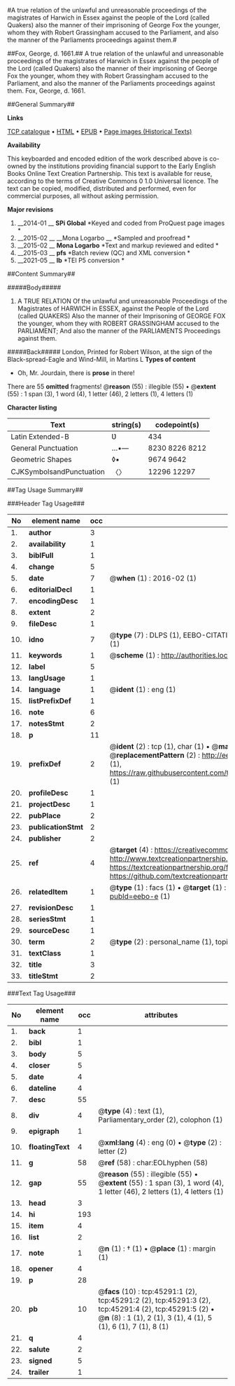 #A true relation of the unlawful and unreasonable proceedings of the magistrates of Harwich in Essex against the people of the Lord (called Quakers) also the manner of their imprisoning of George Fox the younger, whom they with Robert Grassingham accused to the Parliament, and also the manner of the Parliaments proceedings against them.#

##Fox, George, d. 1661.##
A true relation of the unlawful and unreasonable proceedings of the magistrates of Harwich in Essex against the people of the Lord (called Quakers) also the manner of their imprisoning of George Fox the younger, whom they with Robert Grassingham accused to the Parliament, and also the manner of the Parliaments proceedings against them.
Fox, George, d. 1661.

##General Summary##

**Links**

[TCP catalogue](http://www.ota.ox.ac.uk/tcp/)  • 
[HTML](http://tei.it.ox.ac.uk/tcp/Texts-HTML/free/A40/A40347.html)  • 
[EPUB](http://tei.it.ox.ac.uk/tcp/Texts-EPUB/free/A40/A40347.epub) • 
[Page images (Historical Texts)](https://historicaltexts.jisc.ac.uk/eebo-10586117e)

**Availability**

This keyboarded and encoded edition of the work described above is co-owned by the
    institutions providing financial support to the Early English Books Online Text Creation
    Partnership. This text is available for reuse, according to the terms of  Creative Commons 0 1.0 Universal
    licence. The text can be copied, modified, distributed and performed, even for commercial
    purposes, all without asking permission.

**Major revisions**

1. __2014-01 __ __SPi Global__ *Keyed and coded from ProQuest page images *
1. __2015-02 __ __Mona Logarbo __ *Sampled and proofread *
1. __2015-02 __ __Mona Logarbo__ *Text and markup reviewed and edited *
1. __2015-03 __ __pfs__ *Batch review (QC) and XML conversion *
1. __2021-05 __ __lb__ *TEI P5 conversion *

##Content Summary##

#####Body#####

1. A TRUE RELATION Of the unlawful and unreasonable Proceedings of the Magistrates of HARWICH in ESSEX, against the People of the Lord (called QUAKERS) Also the manner of their Imprisoning of GEORGE FOX the younger, whom they with ROBERT GRASSINGHAM accused to the PARLIAMENT; And also the manner of the PARLIAMENTS Proceedings against them.

#####Back#####
London, Printed for Robert Wilson, at the sign of the Black-spread-Eagle and Wind-Mill, in Martins L
**Types of content**

  * Oh, Mr. Jourdain, there is **prose** in there!

There are 55 **omitted** fragments! 
 @__reason__ (55) : illegible (55)  •  @__extent__ (55) : 1 span (3), 1 word (4), 1 letter (46), 2 letters (1), 4 letters (1)

**Character listing**


|Text|string(s)|codepoint(s)|
|---|---|---|
|Latin Extended-B|Ʋ|434|
|General Punctuation|…•—|8230 8226 8212|
|Geometric Shapes|◊▪|9674 9642|
|CJKSymbolsandPunctuation|〈〉|12296 12297|

##Tag Usage Summary##

###Header Tag Usage###

|No|element name|occ|attributes|
|---|---|---|---|
|1.|__author__|3||
|2.|__availability__|1||
|3.|__biblFull__|1||
|4.|__change__|5||
|5.|__date__|7| @__when__ (1) : 2016-02 (1)|
|6.|__editorialDecl__|1||
|7.|__encodingDesc__|1||
|8.|__extent__|2||
|9.|__fileDesc__|1||
|10.|__idno__|7| @__type__ (7) : DLPS (1), EEBO-CITATION (1), VID (1), EEBO-PROQUEST (1), STC (2), OCLC (1)|
|11.|__keywords__|1| @__scheme__ (1) : http://authorities.loc.gov/ (1)|
|12.|__label__|5||
|13.|__langUsage__|1||
|14.|__language__|1| @__ident__ (1) : eng (1)|
|15.|__listPrefixDef__|1||
|16.|__note__|6||
|17.|__notesStmt__|2||
|18.|__p__|11||
|19.|__prefixDef__|2| @__ident__ (2) : tcp (1), char (1)  •  @__matchPattern__ (2) : ([0-9\-]+):([0-9IVX]+) (1), (.+) (1)  •  @__replacementPattern__ (2) : http://eebo.chadwyck.com/downloadtiff?vid=$1&page=$2 (1), https://raw.githubusercontent.com/textcreationpartnership/Texts/master/tcpchars.xml#$1 (1)|
|20.|__profileDesc__|1||
|21.|__projectDesc__|1||
|22.|__pubPlace__|2||
|23.|__publicationStmt__|2||
|24.|__publisher__|2||
|25.|__ref__|4| @__target__ (4) : https://creativecommons.org/publicdomain/zero/1.0/ (1), http://www.textcreationpartnership.org/docs/. (1), https://textcreationpartnership.org/faq/#faq05 (1), https://github.com/textcreationpartnership (1)|
|26.|__relatedItem__|1| @__type__ (1) : facs (1)  •  @__target__ (1) : https://data.historicaltexts.jisc.ac.uk/view?pubId=eebo-e (1)|
|27.|__revisionDesc__|1||
|28.|__seriesStmt__|1||
|29.|__sourceDesc__|1||
|30.|__term__|2| @__type__ (2) : personal_name (1), topical_term (1)|
|31.|__textClass__|1||
|32.|__title__|3||
|33.|__titleStmt__|2||


###Text Tag Usage###

|No|element name|occ|attributes|
|---|---|---|---|
|1.|__back__|1||
|2.|__bibl__|1||
|3.|__body__|5||
|4.|__closer__|5||
|5.|__date__|4||
|6.|__dateline__|4||
|7.|__desc__|55||
|8.|__div__|4| @__type__ (4) : text (1), Parliamentary_order (2), colophon (1)|
|9.|__epigraph__|1||
|10.|__floatingText__|4| @__xml:lang__ (4) : eng (0)  •  @__type__ (2) : letter (2)|
|11.|__g__|58| @__ref__ (58) : char:EOLhyphen (58)|
|12.|__gap__|55| @__reason__ (55) : illegible (55)  •  @__extent__ (55) : 1 span (3), 1 word (4), 1 letter (46), 2 letters (1), 4 letters (1)|
|13.|__head__|3||
|14.|__hi__|193||
|15.|__item__|4||
|16.|__list__|2||
|17.|__note__|1| @__n__ (1) : † (1)  •  @__place__ (1) : margin (1)|
|18.|__opener__|4||
|19.|__p__|28||
|20.|__pb__|10| @__facs__ (10) : tcp:45291:1 (2), tcp:45291:2 (2), tcp:45291:3 (2), tcp:45291:4 (2), tcp:45291:5 (2)  •  @__n__ (8) : 1 (1), 2 (1), 3 (1), 4 (1), 5 (1), 6 (1), 7 (1), 8 (1)|
|21.|__q__|4||
|22.|__salute__|2||
|23.|__signed__|5||
|24.|__trailer__|1||
